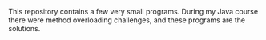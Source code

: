 This repository contains a few very small programs. During my Java course there were method overloading challenges, and these programs are the solutions. 
